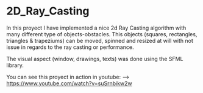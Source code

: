 # 2D_Ray_Casting

In this proyect I have implemented a nice 2d Ray Casting algorithm with many different type of objects-obstacles. 
This objects (squares, rectangles, triangles & trapeziums) can be moved, spinned and resized at will with not issue in regards to the ray casting or performance.

The visual aspect (window, drawings, texts) was done using the SFML library. 





You can see this proyect in action in youtube: --> https://www.youtube.com/watch?v=suSrnbikw2w
